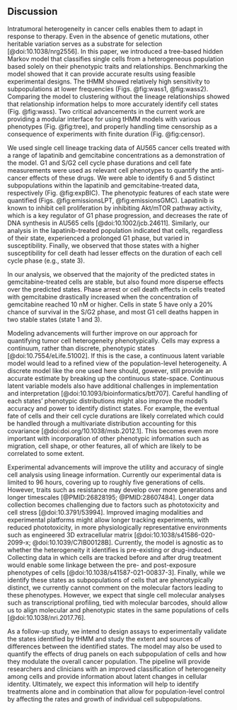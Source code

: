 ## Discussion

Intratumoral heterogeneity in cancer cells enables them to adapt in response to therapy. Even in the absence of genetic mutations, other heritable variation serves as a substrate for selection [@doi:10.1038/nrg2556]. In this paper, we introduced a tree-based hidden Markov model that classifies single cells from a heterogeneous population based solely on their phenotypic traits and relationships. Benchmarking the model showed that it can provide accurate results using feasible experimental designs. The tHMM showed relatively high sensitivity to subpopulations at lower frequencies (Figs. @fig:wass1, @fig:wass2). Comparing the model to clustering without the lineage relationships showed that relationship information helps to more accurately identify cell states (Fig. @fig:wass). Two critical advancements in the current work are providing a modular interface for using tHMM models with various phenotypes (Fig. @fig:tree), and properly handling time censorship as a consequence of experiments with finite duration (Fig. @fig:censor).

We used single cell lineage tracking data of AU565 cancer cells treated with a range of lapatinib and gemcitabine concentrations as a demonstration of the model. G1 and S/G2 cell cycle phase durations and cell fate measurements were used as relevant cell phenotypes to quantify the anti-cancer effects of these drugs. We were able to identify 6 and 5 distinct subpopulations within the lapatinib and gemcitabine-treated data, respectively (Fig. @fig:expBIC). The phenotypic features of each state were quantified (Figs. @fig:emissionsLPT,  @fig:emissionsGMC). Lapatinib is known to inhibit cell proliferation by inhibiting Akt/mTOR pathway activity, which is a key regulator of G1 phase progression, and decreases the rate of DNA synthesis in AU565 cells [@doi:10.1002/jcb.24611]. Similarly, our analysis in the lapatinib-treated population indicated that cells, regardless of their state, experienced a prolonged G1 phase, but varied in susceptibility. Finally, we observed that those states with a higher susceptibility for cell death had lesser effects on the duration of each cell cycle phase (e.g., state 3).

In our analysis, we observed that the majority of the predicted states in gemcitabine-treated cells are stable, but also found more disperse effects over the predicted states. Phase arrest or cell death effects in cells treated with gemcitabine drastically increased when the concentration of gemcitabine reached 10 nM or higher. Cells in state 5 have only a 20% chance of survival in the S/G2 phase, and most G1 cell deaths happen in two stable states (state 1 and 3).

Modeling advancements will further improve on our approach for quantifying tumor cell heterogeneity phenotypically. Cells may express a continuum, rather than discrete, phenotypic states [@doi:10.7554/eLife.51002]. If this is the case, a continuous latent variable model would lead to a refined view of the population-level heterogeneity. A discrete model like the one used here should, gowever, still provide an accurate estimate by breaking up the continuous state-space. Continuous latent variable models also have additional challenges in implementation and interpretation [@doi:10.1093/bioinformatics/btt707]. Careful handling of each states’ phenotypic distributions might also improve the model’s accuracy and power to identify distinct states. For example, the eventual fate of cells and their cell cycle durations are likely correlated which could be handled through a multivariate distribution accounting for this covariance [@doi:doi.org/10.1038/msb.2012.1]. This becomes even more important with incorporation of other phenotypic information such as migration, cell shape, or other features, all of which are likely to be correlated to some extent.

Experimental advancements will improve the utility and accuracy of single cell analysis using lineage information. Currently our experimental data is limited to 96 hours, covering up to roughly five generations of cells. However, traits such as resistance may develop over more generations and longer timescales [@PMID:26828195; @PMID:28607484]. Longer data collection becomes challenging due to factors such as phototoxicity and cell stress [@doi:10.3791/53994]. Improved imaging modalities and experimental platforms might allow longer tracking experiments, with reduced phototoxicity, in more physiologically representative environments such as engineered 3D extracellular matrix [@doi:10.1038/s41586-020-2099-x; @doi:10.1039/C7IB00128B]. Currently, the model is agnostic as to whether the heterogeneity it identifies is pre-existing or drug-induced. Collecting data in which cells are tracked before and after drug treatment would enable some linkage between the pre- and post-exposure phenotypes of cells [@doi:10.1038/s41587-021-00837-3]. Finally, while we identify these states as subpopulations of cells that are phenotypically distinct, we currently cannot comment on the molecular factors leading to these phenotypes. However, we expect that single cell molecular analyses such as transcriptional profiling, tied with molecular barcodes, should allow us to align molecular and phenotypic states in the same populations of cells [@doi:10.1038/nri.2017.76].

As a follow-up study, we intend to design assays to experimentally validate the states identified by tHMM and study the extent and sources of differences between the identified states. The model may also be used to quantify the effects of drug panels on each subpopulation of cells and how they modulate the overall cancer population. The pipeline will provide researchers and clinicians with an improved classification of heterogeneity among cells and provide information about latent changes in cellular identity. Ultimately, we expect this information will help to identify treatments alone and in combination that allow for population-level control by affecting the rates and growth of individual cell subpopulations.
